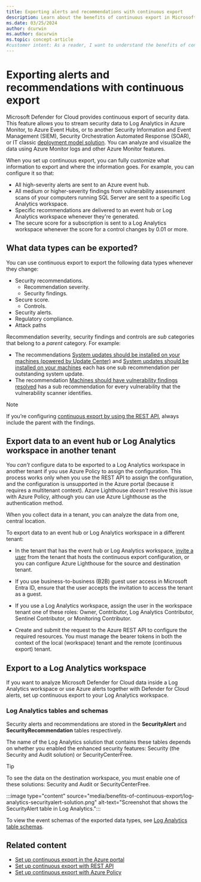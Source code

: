 ```yaml
---
title: Exporting alerts and recommendations with continuous export
description: Learn about the benefits of continuous export in Microsoft Defender for Cloud. Stream security data to Azure Monitor workspace for analysis and visualization.
ms.date: 03/25/2024
author: dcurwin
ms.author: dacurwin
ms.topic: concept-article
#customer intent: As a reader, I want to understand the benefits of continuous export in Microsoft Defender for Cloud so that I can make informed decisions about implementing it in my organization.
---
```


# Exporting alerts and recommendations with continuous export

Microsoft Defender for Cloud provides continuous export of security data. This feature allows you to stream security data to Log Analytics in Azure Monitor, to Azure Event Hubs, or to another Security Information and Event Management (SIEM), Security Orchestration Automated Response (SOAR), or IT classic [deployment model solution](export-to-siem.md). You can analyze and visualize the data using Azure Monitor logs and other Azure Monitor features.

When you set up continuous export, you can fully customize what information to export and where the information goes. For example, you can configure it so that:

- All high-severity alerts are sent to an Azure event hub.
- All medium or higher-severity findings from vulnerability assessment scans of your computers running SQL Server are sent to a specific Log Analytics workspace.
- Specific recommendations are delivered to an event hub or Log Analytics workspace whenever they're generated.
- The secure score for a subscription is sent to a Log Analytics workspace whenever the score for a control changes by 0.01 or more.

## What data types can be exported?

You can use continuous export to export the following data types whenever they change:

- Security recommendations.
  - Recommendation severity.
  - Security findings.
- Secure score.
  - Controls.
- Security alerts.
- Regulatory compliance.
- Attack paths

Recommendation severity, security findings and controls are *sub* categories that belong to a *parent* category. For example:

- The recommendations [System updates should be installed on your machines (powered by Update Center)](https://portal.azure.com/#blade/Microsoft_Azure_Security/RecommendationsBlade/assessmentKey/e1145ab1-eb4f-43d8-911b-36ddf771d13f) and [System updates should be installed on your machines](https://portal.azure.com/#blade/Microsoft_Azure_Security/RecommendationsBlade/assessmentKey/4ab6e3c5-74dd-8b35-9ab9-f61b30875b27) each has one sub recommendation per outstanding system update.
- The recommendation [Machines should have vulnerability findings resolved](https://portal.azure.com/#blade/Microsoft_Azure_Security/RecommendationsBlade/assessmentKey/1195afff-c881-495e-9bc5-1486211ae03f) has a sub recommendation for every vulnerability that the vulnerability scanner identifies.

> [!NOTE]
> If you’re configuring [continuous export by using the REST API](continuous-export-rest-api.md), always include the parent with the findings.

## Export data to an event hub or Log Analytics workspace in another tenant

You *can't* configure data to be exported to a Log Analytics workspace in another tenant if you use Azure Policy to assign the configuration. This process works only when you use the REST API to assign the configuration, and the configuration is unsupported in the Azure portal (because it requires a multitenant context). Azure Lighthouse *doesn't* resolve this issue with Azure Policy, although you can use Azure Lighthouse as the authentication method.

When you collect data in a tenant, you can analyze the data from one, central location.

To export data to an event hub or Log Analytics workspace in a different tenant:

- In the tenant that has the event hub or Log Analytics workspace, [invite a user](/azure/active-directory/external-identities/what-is-b2b#easily-invite-guest-users-from-the-azure-portal) from the tenant that hosts the continuous export configuration, or you can configure Azure Lighthouse for the source and destination tenant.

- If you use business-to-business (B2B) guest user access in Microsoft Entra ID, ensure that the user accepts the invitation to access the tenant as a guest.

- If you use a Log Analytics workspace, assign the user in the workspace tenant one of these roles: Owner, Contributor, Log Analytics Contributor, Sentinel Contributor, or Monitoring Contributor.

- Create and submit the request to the Azure REST API to configure the required resources. You must manage the bearer tokens in both the context of the local (workspace) tenant and the remote (continuous export) tenant.

## Export to a Log Analytics workspace

If you want to analyze Microsoft Defender for Cloud data inside a Log Analytics workspace or use Azure alerts together with Defender for Cloud alerts, set up continuous export to your Log Analytics workspace.

### Log Analytics tables and schemas

Security alerts and recommendations are stored in the **SecurityAlert** and **SecurityRecommendation** tables respectively.

The name of the Log Analytics solution that contains these tables depends on whether you enabled the enhanced security features: Security (the Security and Audit solution) or SecurityCenterFree.

> [!TIP]
> To see the data on the destination workspace, you must enable one of these solutions: Security and Audit or SecurityCenterFree.

:::image type="content" source="media/benefits-of-continuous-export/log-analytics-securityalert-solution.png" alt-text="Screenshot that shows the SecurityAlert table in Log Analytics.":::

To view the event schemas of the exported data types, see [Log Analytics table schemas](https://aka.ms/ASCAutomationSchemas).

## Related content

- [Set up continuous export in the Azure portal](continuous-export.md)
- [Set up continuous export with REST API](continuous-export-rest-api.md)
- [Set up continuous export with Azure Policy](continuous-export-azure-policy.md)
